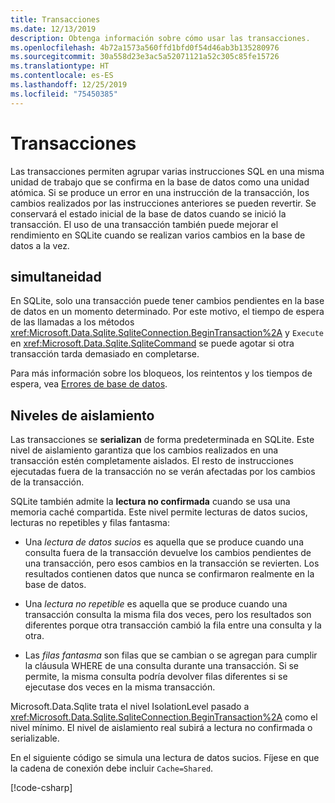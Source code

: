 ```yaml
---
title: Transacciones
ms.date: 12/13/2019
description: Obtenga información sobre cómo usar las transacciones.
ms.openlocfilehash: 4b72a1573a560ffd1bfd0f54d46ab3b135280976
ms.sourcegitcommit: 30a558d23e3ac5a52071121a52c305c85fe15726
ms.translationtype: HT
ms.contentlocale: es-ES
ms.lasthandoff: 12/25/2019
ms.locfileid: "75450385"
---
```

# <a name="transactions"></a>Transacciones

Las transacciones permiten agrupar varias instrucciones SQL en una misma unidad de trabajo que se confirma en la base de datos como una unidad atómica. Si se produce un error en una instrucción de la transacción, los cambios realizados por las instrucciones anteriores se pueden revertir. Se conservará el estado inicial de la base de datos cuando se inició la transacción. El uso de una transacción también puede mejorar el rendimiento en SQLite cuando se realizan varios cambios en la base de datos a la vez.

## <a name="concurrency"></a>simultaneidad

En SQLite, solo una transacción puede tener cambios pendientes en la base de datos en un momento determinado. Por este motivo, el tiempo de espera de las llamadas a los métodos <xref:Microsoft.Data.Sqlite.SqliteConnection.BeginTransaction%2A> y `Execute` en <xref:Microsoft.Data.Sqlite.SqliteCommand> se puede agotar si otra transacción tarda demasiado en completarse.

Para más información sobre los bloqueos, los reintentos y los tiempos de espera, vea [Errores de base de datos](database-errors.md).

## <a name="isolation-levels"></a>Niveles de aislamiento

Las transacciones se **serializan** de forma predeterminada en SQLite. Este nivel de aislamiento garantiza que los cambios realizados en una transacción estén completamente aislados. El resto de instrucciones ejecutadas fuera de la transacción no se verán afectadas por los cambios de la transacción.

SQLite también admite la **lectura no confirmada** cuando se usa una memoria caché compartida. Este nivel permite lecturas de datos sucios, lecturas no repetibles y filas fantasma:

- Una *lectura de datos sucios* es aquella que se produce cuando una consulta fuera de la transacción devuelve los cambios pendientes de una transacción, pero esos cambios en la transacción se revierten. Los resultados contienen datos que nunca se confirmaron realmente en la base de datos.

- Una *lectura no repetible* es aquella que se produce cuando una transacción consulta la misma fila dos veces, pero los resultados son diferentes porque otra transacción cambió la fila entre una consulta y la otra.

- Las *filas fantasma* son filas que se cambian o se agregan para cumplir la cláusula WHERE de una consulta durante una transacción. Si se permite, la misma consulta podría devolver filas diferentes si se ejecutase dos veces en la misma transacción.

Microsoft.Data.Sqlite trata el nivel IsolationLevel pasado a <xref:Microsoft.Data.Sqlite.SqliteConnection.BeginTransaction%2A> como el nivel mínimo. El nivel de aislamiento real subirá a lectura no confirmada o serializable.

En el siguiente código se simula una lectura de datos sucios. Fíjese en que la cadena de conexión debe incluir `Cache=Shared`.

[!code-csharp[](../../../../samples/snippets/standard/data/sqlite/DirtyReadSample/Program.cs?name=snippet_DirtyRead)]
